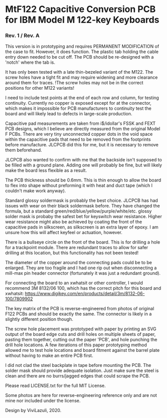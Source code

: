 # MtF122 Capacitive Conversion PCB for IBM Model M 122-key Keyboards

### Rev. 1 / Rev. A

This version is in prototyping and requires PERMANENT MODIFICATION of the case to fit. However, it does function.
The plastic tab holding the cable entry down needed to be cut off. The PCB should be re-designed with a 'notch' where the tab is.

It has only been tested with a late thin-bezeled variant of the M122. The screw holes have a tight fit and may require widening and more clearance around them for traces.
!The screw holes may not be in the correct positions for other M122 variants!

I need to include test points at the end of each row and column, for testing continuity. Currently no copper is exposed except for at the connector, which makes it impossible for PCB manufacturers to continuity test the board and will likely lead to defects in large-scale production.

Capacitive pad measurements are taken from i$/idollar's FSSK and FEXT PCB designs, which I believe are directly measured from the original Model F PCBs.
There are very tiny unconnected copper dots in the void space within the capacitive pads that need to be removed from the footprints before manufacture. JLCPCB did this for me, but it is necessary to remove them beforehand.

JLCPCB also wanted to confirm with me that the backside isn't supposed to be filled with a ground plane. Adding one will probably be fine, but will likely make the board less flexible as a result.

The PCB thickness should be 0.6mm. This is thin enough to allow the board to flex into shape without preforming it with heat and duct tape (which I couldn't make work anyway).

Standard glossy soldermask is probably the best choice. JLCPCB has had issues with wear on their black soldermask before. They have changed the formula, but a standard green/red/blue/yellow/purple/white/etc. glossy solder mask is probaby the safest bet for keyswitch wear resistance.
Higher wear resistance might also be achieved by coating the front of the capacitive pads in silkscreen, as silkscreen is an extra layer of epoxy. I am unsure how this will affect keyfeel or actuation, however.

There is a bullseye circle on the front of the board. This is for drilling a hole for a trackpoint module. There are redundant traces to allow for safer drilling at this location, but this functionality has not been tested!

The diameter of the copper around the connecting pads could be to be enlarged. They are too fragile and I had one rip out when disconnecting a mill-max pin header connector (fortunately it was just a redundant ground).

For connecting the board to an xwhatsit or other controller, I would recommend 3M 8132/06 100, which has the correct pitch for this board and xwhatsit:
https://www.digikey.com/en/products/detail/3m/8132-06-100/7809902

The key matrix of the PCB is reverse-engineered from photos of original F122 PCBs and should be exactly the same. The connector is likely in a slightly different position though.

The screw hole placement was prototyped with paper by printing an SVG output of the board edge cuts and drill holes on multiple sheets of paper, pasting them together, cutting out the paper 'PCB', and hole punching the drill hole locations. A few iterations of this paper prototyping method allowed me to test hole locations and board fitment against the barrel plate without having to make an entire PCB first.

I did not clad the steel backplate in tape before mounting the PCB. The solder mask should provide adequate isolation. Just make sure the steel is clean and there are no burrs/jagged edges that could scrape the PCB.

Please read LICENSE.txt for the full MIT License.

Some photos are here for reverse-engineering reference only and are not mine nor included under the license.

Design by ViviLazuli, 2020.
